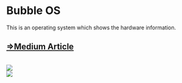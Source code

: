 # Bubble OS
This is an operating system which shows the hardware information.

<h2><a href="https://medium.com/@janakapradeepedirisinghe/creating-a-simple-os-assembly-language-8000f8189208" target="_blank">=>Medium Article</h2>
<br>
  
<img src="a.jpg">
<br>
<img src="b.jpg">

